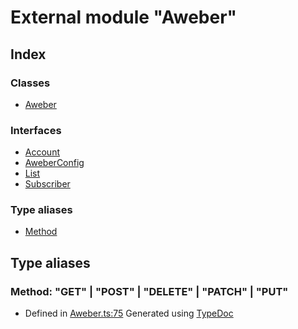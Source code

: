 # External module "Aweber"
## Index
### Classes
* [Aweber](../classes/_aweber_.aweber.md)
### Interfaces
* [Account](../interfaces/_aweber_.account.md)
* [AweberConfig](../interfaces/_aweber_.aweberconfig.md)
* [List](../interfaces/_aweber_.list.md)
* [Subscriber](../interfaces/_aweber_.subscriber.md)
### Type aliases
* [Method](_aweber_.md#method)
## Type aliases
### Method: "GET" | "POST" | "DELETE" | "PATCH" | "PUT"
* Defined in [Aweber.ts:75](https://github.com/scippio/api-aweber/blob/019f5cd/src/Aweber.ts#L75)
Generated using [TypeDoc](http://typedoc.io)